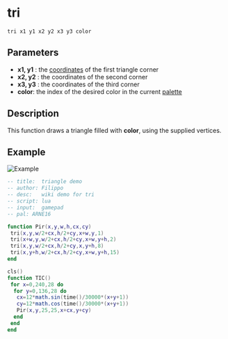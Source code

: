 # tri

`tri x1 y1 x2 y2 x3 y3 color`

## Parameters

* **x1, y1** : the [coordinates](coordinate) of the first triangle corner
* **x2, y2** : the coordinates of the second corner
* **x3, y3** : the coordinates of the third corner
* **color**: the index of the desired color in the current [palette](palette)

## Description

This function draws a triangle filled with **color**, using the supplied vertices.

## Example

![Example](https://imgur.com/McGVad3.gif)

``` lua
-- title:  triangle demo
-- author: Filippo
-- desc:   wiki demo for tri
-- script: lua
-- input:  gamepad
-- pal: ARNE16

function Pir(x,y,w,h,cx,cy)
 tri(x,y,w/2+cx,h/2+cy,x+w,y,1)
 tri(x+w,y,w/2+cx,h/2+cy,x+w,y+h,2)
 tri(x,y,w/2+cx,h/2+cy,x,y+h,8)
 tri(x,y+h,w/2+cx,h/2+cy,x+w,y+h,15)
end

cls()
function TIC()
 for x=0,240,28 do
  for y=0,136,28 do
   cx=12*math.sin(time()/30000*(x+y+1))
   cy=12*math.cos(time()/30000*(x+y+1))
   Pir(x,y,25,25,x+cx,y+cy)
  end
 end
end
```
